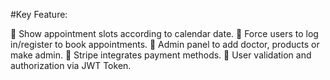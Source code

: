 #Key Feature: 

	Show appointment slots according to calendar date.
	Force users to log in/register to book appointments.
	Admin panel to add doctor, products or make admin.
	Stripe integrates payment methods.
	User validation and authorization via JWT Token.
